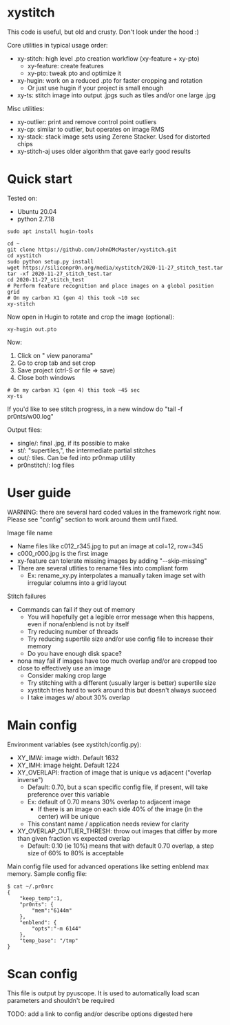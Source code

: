 # xystitch

This code is useful, but old and crusty. Don't look under the hood :)

Core utilities in typical usage order:
* xy-stitch: high level .pto creation workflow (xy-feature + xy-pto)
  * xy-feature: create features
  * xy-pto: tweak pto and optimize it
* xy-hugin: work on a reduced .pto for faster cropping and rotation
  * Or just use hugin if your project is small enough
* xy-ts: stitch image into output .jpgs such as tiles and/or one large .jpg

Misc utilities:
* xy-outlier: print and remove control point outliers
* xy-cp: similar to outlier, but operates on image RMS
* xy-stack: stack image sets using Zerene Stacker. Used for distorted chips
* xy-stitch-aj uses older algorithm that gave early good results


# Quick start

Tested on:
  * Ubuntu 20.04
  * python 2.7.18

`sudo apt install hugin-tools`

```
cd ~
git clone https://github.com/JohnDMcMaster/xystitch.git
cd xystitch
sudo python setup.py install
wget https://siliconpr0n.org/media/xystitch/2020-11-27_stitch_test.tar
tar -xf 2020-11-27_stitch_test.tar
cd 2020-11-27_stitch_test
# Perform feature recognition and place images on a global position grid
# On my carbon X1 (gen 4) this took ~10 sec
xy-stitch
```

Now open in Hugin to rotate and crop the image (optional):

```
xy-hugin out.pto
```
 
Now:
1. Click on "
view panorama"
1. Go to crop tab and set crop
1. Save project (ctrl-S or file => save)
1. Close both windows

```
# On my carbon X1 (gen 4) this took ~45 sec
xy-ts
```

If you'd like to see stitch progress, in a new window do "tail -f pr0nts/w00.log"

Output files:
  * single/: final .jpg, if its possible to make
  * st/: "supertiles,", the intermediate partial stitches
  * out/: tiles. Can be fed into pr0nmap utility
  * pr0nstitch/: log files



# User guide

WARNING: there are several hard coded values in the framework right now.
Please see "config" section to work around them until fixed.

Image file name
  * Name files like c012_r345.jpg to put an image at col=12, row=345
  * c000_r000.jpg is the first image
  * xy-feature can tolerate missing images by adding "--skip-missing"
  * There are several utlities to rename files into compliant form
    * Ex: rename_xy.py interpolates a manually taken image set with irregular columns into a grid layout

Stitch failures
  * Commands can fail if they out of memory
    * You will hopefully get a legible error message when this happens, even if nona/enblend is not by itself
    * Try reducing number of threads
    * Try reducing supertile size and/or use config file to increase their memory
    * Do you have enough disk space?
  * nona may fail if images have too much overlap and/or are cropped too close to effectively use an image
    * Consider making crop large
    * Try stitching with a different (usually larger is better) supertile size
    * xystitch tries hard to work around this but doesn't always succeed
    * I take images w/ about 30% overlap


# Main config

Environment variables (see xystitch/config.py):
  * XY_IMW: image width. Default 1632
  * XY_IMH: image height. Default 1224
  * XY_OVERLAPI: fraction of image that is unique vs adjacent ("overlap inverse")
    * Default: 0.70, but a scan specific config file, if present, will take preference over this variable
    * Ex: default of 0.70 means 30% overlap to adjacent image
      * If there is an image on each side 40% of the image (in the center) will be unique
    * This constant name / application needs review for clarity
  * XY_OVERLAP_OUTLIER_THRESH: throw out images that differ by more than given fraction vs expected overlap
    * Default: 0.10 (ie 10%) means that with default 0.70 overlap, a step size of 60% to 80% is acceptable

Main config file used for advanced operations like setting enblend max memory. Sample config file:
```
$ cat ~/.pr0nrc
{
	"keep_temp":1,
	"pr0nts": {
		"mem":"6144m"
	},
	"enblend": {
		"opts":"-m 6144"
	},
	"temp_base": "/tmp"
}
```

# Scan config

This file is output by pyuscope. It is used to automatically load scan parameters and shouldn't be required

TODO: add a link to config and/or describe options digested here
